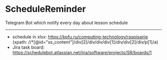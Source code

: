 # ScheduleReminder
Telegram Bot which notify every day about lesson schedule

---

* schedule in xlsx: https://kpfu.ru/computing-technology/raspisanie (xpath: //*[@id="ss_content"]/div[2]/div/div/div[1]/div/div[2]/div/p[1]/a)
* Jira task board: https://schedulebot.atlassian.net/jira/software/projects/SR/boards/1
